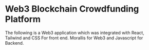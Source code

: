 #  Web3 Blockchain Crowdfunding Platform
 The following is a Web3 application which was integrated with React, Tailwind and CSS For front end. Morallis for Web3 and  Javascript for Backend.

